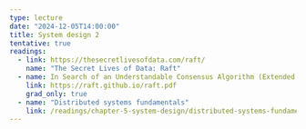 ```yaml
---
type: lecture
date: "2024-12-05T14:00:00"
title: System design 2
tentative: true
readings:
  - link: https://thesecretlivesofdata.com/raft/
    name: "The Secret Lives of Data: Raft"
  - name: In Search of an Understandable Consensus Algorithm (Extended Version)
    link: https://raft.github.io/raft.pdf
    grad_only: true
  - name: "Distributed systems fundamentals"
    link: /readings/chapter-5-system-design/distributed-systems-fundamentals/
---
```

